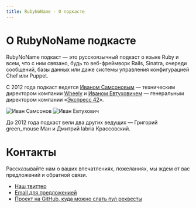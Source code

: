 ```yaml
---
title: RubyNoName - О подкасте
---
```


# О RubyNoName подкасте

RubyNoName подкаст — это русскоязычный подкаст о языке Ruby и всем, что с ним связано, будь то веб-фреймворк Rails,
Sinatra, очереди сообщений, базы данных или даже системы управления конфигурацией Chef или Puppet.

С 2012 года подкаст ведется [Иваном Самсоновым](http://samsonov-ivan.moikrug.ru/) — техническим директором компании
[Wheely](http://wheely.com/) и [Иваном Евтуховичем](http://blog.evtuhovich.ru/about) — генеральным директором компании
«[Экспресс 42](http://express42.com)».

<div>
  <img src="/images/kronos.jpg" title="Иван Самсонов" />
  <img src="/images/brun.jpg" title="Иван Евтухович" />
</div>

До 2012 года подкаст вели два других ведущих — Григорий green_mouse Ман и Дмитрий labria Крассовский.

# Контакты

Рассказывайте нам о ваших впечатлениях, пожеланиях, мы ждем от вас предложений и обратной связи.

* [Наш твиттер](https://twitter.com/#!/rubynoname)
* [Email для предложенией](mailto:evtuhovich@gmail.com)
* [Проект на GitHub, куда можно слать пул реквесты](https://github.com/rubynoname/ShowNotes)
